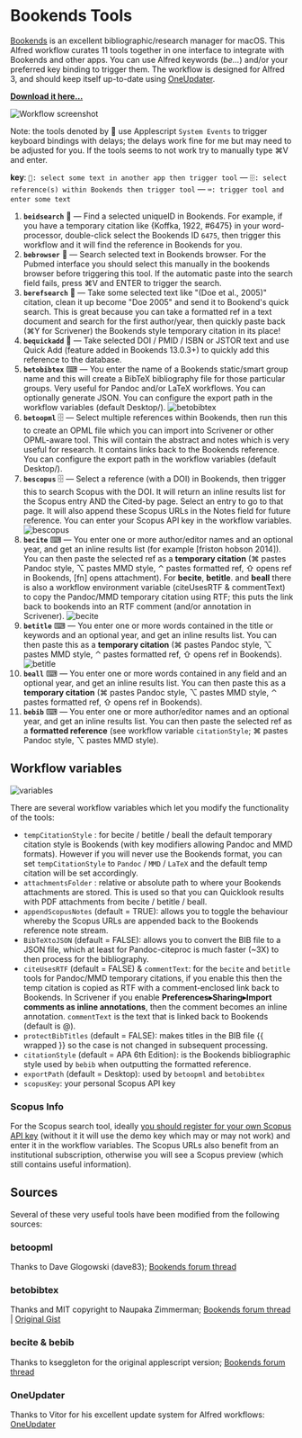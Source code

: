 # Bookends Tools

[Bookends](http://www.sonnysoftware.com/) is an excellent bibliographic/research manager for macOS. This Alfred workflow curates 11 tools together in one interface to integrate with Bookends and other apps. You can use Alfred keywords (*be…*) and/or your preferred key binding to trigger them. The workflow is designed for Alfred 3, and should keep itself up-to-date using [OneUpdater](https://github.com/vitorgalvao/alfred-workflows/tree/master/OneUpdater).

[**Download it here…**](https://raw.githubusercontent.com/iandol/bookends-tools/master/bookends-tools.alfredworkflow)

![Workflow screenshot](https://raw.githubusercontent.com/iandol/bookends-tools/master/images/workflow.png)

Note: the tools denoted by 📄 use Applescript `System Events` to trigger keyboard bindings with delays; the delays work fine for me but may need to be adjusted for you. If the tools seems to not work try to manually type ⌘V and enter.

**key**: `📄: select some text in another app then trigger tool` — `🗄: select reference(s) within Bookends then trigger tool` — `⌨: trigger tool and enter some text`  

1. **`beidsearch`** 📄 — Find a selected uniqueID in Bookends. For example, if you have a temporary citation like {Koffka, 1922, #6475} in your word-processor, double-click select the Bookends ID `6475`, then trigger this workflow and it will find the reference in Bookends for you.
2. **`bebrowser`** 📄 — Search selected text in Bookends browser. For the Pubmed interface you should select this manually in the bookends browser before triggering this tool. If the automatic paste into the search field fails, press ⌘V and ENTER to trigger the search.
3. **`berefsearch`** 📄 — Take some selected text like "(Doe et al., 2005)" citation, clean it up become "Doe 2005" and send it to Bookend's quick search. This is great because you can take a formatted ref in a text document and search for the first author/year, then quickly paste back (⌘Y for Scrivener) the Bookends style temporary citation in its place!
4. **`bequickadd`** 📄 — Take selected DOI / PMID / ISBN or JSTOR text and use Quick Add (feature added in Bookends 13.0.3+) to quickly add this reference to the database.
5. **`betobibtex`** ⌨ — You enter the name of a Bookends static/smart group name and this will create a BibTeX bibliography file for those particular groups. Very useful for Pandoc and/or LaTeX workflows. You can optionally generate JSON. You can configure the export path in the workflow variables (default Desktop/). ![betobibtex](https://raw.githubusercontent.com/iandol/bookends-tools/master/images/betobibtex.png)
6. **`betoopml`** 🗄 — Select multiple references within Bookends, then run this to create an OPML file which you can import into Scrivener or other OPML-aware tool. This will contain the abstract and notes which is very useful for research. It contains links back to the Bookends reference. You can configure the export path in the workflow variables (default Desktop/).
7.  **`bescopus`** 🗄 — Select a reference (with a DOI) in Bookends, then trigger this to search Scopus with the DOI.  It will return an inline results list for the Scopus entry AND the Cited-by page. Select an entry to go to that page. It will also append these Scopus URLs in the Notes field for future reference. You can enter your Scopus API key in the workflow variables. ![bescopus](https://raw.githubusercontent.com/iandol/bookends-tools/master/images/bescopus.png)
8. **`becite`** ⌨ — You enter one or more author/editor names and an optional year, and get an inline results list (for example [friston hobson 2014]). You can then paste the selected ref as a **temporary citation** (⌘ pastes Pandoc style, ⌥ pastes MMD style, ⌃ pastes formatted ref, ⇧ opens ref in Bookends, \[fn\] opens attachment). For **becite**, **betitle**. and **beall** there is also a workflow environment variable (citeUsesRTF & commentText) to copy the Pandoc/MMD temporary citation using RTF; this puts the link back to bookends into an RTF comment (and/or annotation in Scrivener).  ![becite](https://raw.githubusercontent.com/iandol/bookends-tools/master/images/becite.png)
9. **`betitle`** ⌨ — You enter one or more words contained in the title or keywords and an optional year, and get an inline results list. You can then paste this as a **temporary citation** (⌘ pastes Pandoc style, ⌥ pastes MMD style, ⌃ pastes formatted ref, ⇧ opens ref in Bookends).  ![betitle](https://raw.githubusercontent.com/iandol/bookends-tools/master/images/betitle.png)
10. **`beall`** ⌨ — You enter one or more words contained in any field and an optional year, and get an inline results list. You can then paste this as a **temporary citation** (⌘ pastes Pandoc style, ⌥ pastes MMD style, ⌃ pastes formatted ref, ⇧ opens ref in Bookends).  
11. **`bebib`** ⌨ — You enter one or more author/editor names and an optional year, and get an inline results list.  You can then paste the selected ref as a **formatted reference** (see workflow variable `citationStyle`; ⌘ pastes Pandoc style, ⌥ pastes MMD style).

## Workflow variables

![variables](https://raw.githubusercontent.com/iandol/bookends-tools/master/images/variables.png)  

There are several workflow variables which let you modify the functionality of the tools: 

* `tempCitationStyle` : for becite / betitle / beall the default temporary citation style is Bookends (with key modifiers allowing Pandoc and MMD formats). However if you will never use the Bookends format, you can set `tempCitationStyle` to `Pandoc` / `MMD` / `LaTeX` and the default temp citation will be set accordingly.
* `attachmentsFolder` : relative or absolute path to where your Bookends attachments are stored. This is used so that you can Quicklook results with PDF attachments from becite / betitle / beall.
* `appendScopusNotes` (default = TRUE): allows you to toggle the behaviour whereby the Scopus URLs are appended back to the Bookends reference note stream. 
* `BibTeXtoJSON` (default = FALSE): allows you to convert the BIB file to a JSON file, which at least for Pandoc-citeproc is much faster (~3X) to then process for the bibliography. 
* `citeUsesRTF`  (default = FALSE) & `commentText`: for the `becite` and `betitle` tools for Pandoc/MMD temporary citations, if you enable this then the temp citation is copied as RTF with a comment-enclosed link back to Bookends. In Scrivener if you enable **Preferences▸Sharing▸Import comments as inline annotations**, then the comment becomes an inline annotation. `commentText` is the text that is linked back to Bookends (default is @).
* `protectBibTitles`  (default = FALSE): makes titles in the BIB file {{ wrapped }} so the case is not changed in subsequent processing.
* `citationStyle`  (default = APA 6th Edition): is the Bookends bibliographic style used by `bebib` when outputting the formatted reference.
* `exportPath`  (default = Desktop): used by `betoopml` and `betobibtex`
* `scopusKey`: your personal Scopus API key

### Scopus Info
For the Scopus search tool, ideally [you should register for your own Scopus API key](https://dev.elsevier.com/) (without it it will use the demo key which may or may not work) and enter it in the workflow variables. The Scopus URLs also benefit from an institutional subscription, otherwise you will see a Scopus preview (which still contains useful information). 

## Sources
Several of these very useful tools have been modified from the following sources:

### betoopml
Thanks to Dave Glogowski (dave83); [Bookends forum thread](https://www.sonnysoftware.com/phpBB3/viewtopic.php?f=6&t=3882)

### betobibtex
Thanks and MIT copyright to Naupaka Zimmerman; [Bookends forum thread](https://www.sonnysoftware.com/phpBB3/viewtopic.php?f=6&t=4246) | [Original Gist](https://gist.github.com/naupaka/3637da8f1449a279a79e643575a7c2e1)

### becite & bebib
Thanks to kseggleton for the original applescript version; [Bookends forum thread](https://www.sonnysoftware.com/phpBB3/viewtopic.php?f=6&t=4051)

### OneUpdater
Thanks to Vitor for his excellent update system for Alfred workflows: [OneUpdater](https://github.com/vitorgalvao/alfred-workflows/tree/master/OneUpdater)

